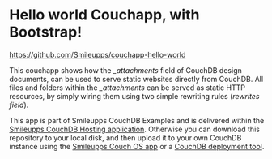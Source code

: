 # Hello world Couchapp, with Bootstrap! 
https://github.com/Smileupps/couchapp-hello-world

This couchapp shows how the *_attachments* field of CouchDB design documents, can be used to serve static websites directly from CouchDB. All files and folders within the *_attachments* can be served as static HTTP resources, by simply wiring them using two simple rewriting rules (*rewrites field*).

This app is part of Smileupps CouchDB Examples and is delivered within the [Smileupps CouchDB Hosting application](https://www.smileupps.com/store/apps/couchdb). Otherwise you can download this repository to your local disk, and then upload it to your own CouchDB instance using the [Smileupps Couch OS app](https://github.com/Smileupps/couchos) or a [CouchDB deployment tool](https://www.smileupps.com/wiki).


